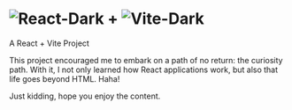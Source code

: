 # ![React-Dark](https://github.com/user-attachments/assets/7d6b5841-60ec-4eb6-818d-c9153f9eb527) + ![Vite-Dark](https://github.com/user-attachments/assets/26d29978-360e-4f2e-a62c-665cd99620e3)

A React + Vite Project

This project encouraged me to embark on a path of no return: the curiosity path. With it, I not only learned how React applications work, but also that life goes beyond HTML. Haha!

Just kidding, hope you enjoy the content.
